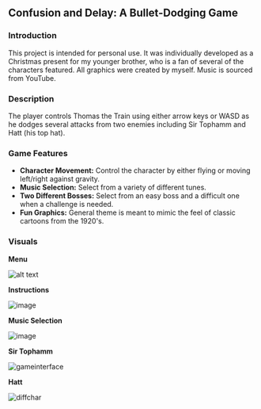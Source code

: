 ## Confusion and Delay: A Bullet-Dodging Game

### Introduction
This project is intended for personal use. It was individually developed as a Christmas present for my younger brother, who is a fan of several of the characters featured. All graphics were created by myself. Music is sourced from YouTube.

### Description
The player controls Thomas the Train using either arrow keys or WASD as he dodges several attacks from two enemies including Sir Tophamm and Hatt (his top hat). 

### Game Features
- **Character Movement:** Control the character by either flying or moving left/right against gravity.
- **Music Selection:** Select from a variety of different tunes.
- **Two Different Bosses:** Select from an easy boss and a difficult one when a challenge is needed.
- **Fun Graphics:** General theme is meant to mimic the feel of classic cartoons from the 1920's.

### Visuals
**Menu**

![alt text](https://github.com/[mandyschen]/[thomasGame]/blob/[main]/menu_sc?raw=true)

**Instructions**

![image](https://user-images.githubusercontent.com/68432655/190905054-2757ff47-aa7e-4c35-aa43-0b4f98620f02.png)

**Music Selection**

![image](https://user-images.githubusercontent.com/68432655/190905054-2757ff47-aa7e-4c35-aa43-0b4f98620f02.png)

**Sir Tophamm**

![gameinterface](https://user-images.githubusercontent.com/68432655/190902034-82dc04b5-8549-4ddf-8c3b-d7aa9c008718.png)

**Hatt**

![diffchar](https://user-images.githubusercontent.com/68432655/190902032-55ce161d-48b2-4cd9-b8ba-9c3ea02eb633.png)

